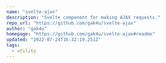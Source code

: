 ```yaml
---
name: "svelte-ajax"
description: "Svelte component for making AJAX requests."
repo_url: "https://github.com/gak4u/svelte-ajax"
author: "gak4u"
homepage: "https://github.com/gak4u/svelte-ajax#readme"
updated: "2022-07-24T16:32:19.251Z"
tags: 
  - utility
---
```

